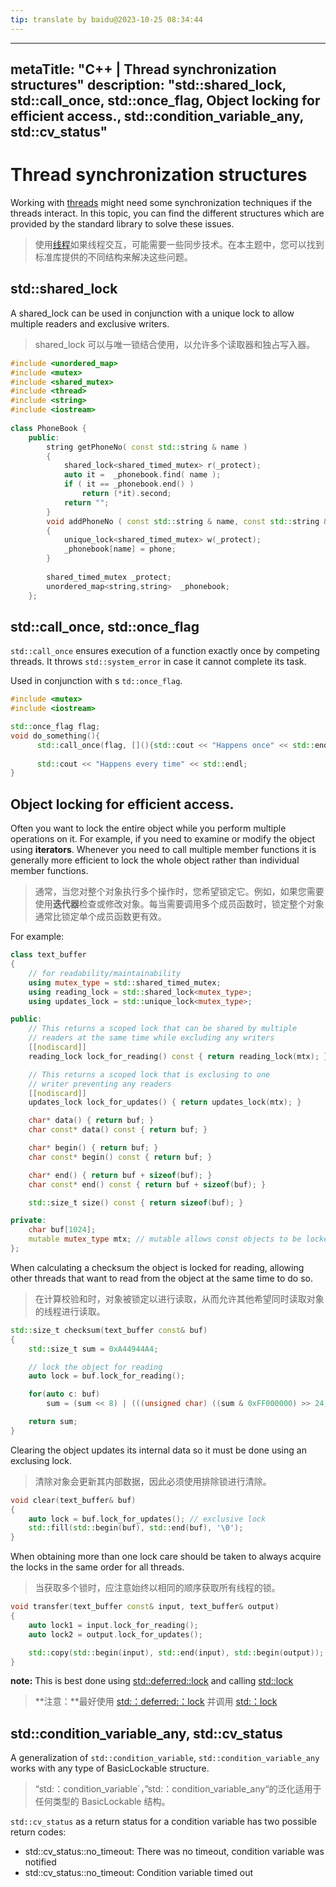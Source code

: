 ```yaml
---
tip: translate by baidu@2023-10-25 08:34:44
---
```

---

metaTitle: "C++ | Thread synchronization structures"
description: "std::shared_lock, std::call_once, std::once_flag, Object locking for efficient access., std::condition_variable_any, std::cv_status"
--------------------------------------------------------------------------------------------------------------------------------------------------

# Thread synchronization structures

Working with [threads](http://stackoverflow.com/documentation/c%2B%2B/699/threading) might need some synchronization techniques if the threads interact. In this topic, you can find the different structures which are provided by the standard library to solve these issues.

> 使用[线程](http://stackoverflow.com/documentation/c%2B%2B/699/threading)如果线程交互，可能需要一些同步技术。在本主题中，您可以找到标准库提供的不同结构来解决这些问题。

## std::shared_lock

A shared_lock can be used in conjunction with a unique lock to allow multiple readers and exclusive writers.

> shared_lock 可以与唯一锁结合使用，以允许多个读取器和独占写入器。

```cpp
#include <unordered_map>
#include <mutex>
#include <shared_mutex>
#include <thread>
#include <string>
#include <iostream>
    
class PhoneBook {
    public:
        string getPhoneNo( const std::string & name )
        {
            shared_lock<shared_timed_mutex> r(_protect);
            auto it =  _phonebook.find( name );
            if ( it == _phonebook.end() )
                return (*it).second;
            return "";
        }
        void addPhoneNo ( const std::string & name, const std::string & phone )
        {
            unique_lock<shared_timed_mutex> w(_protect);
            _phonebook[name] = phone;
        }
        
        shared_timed_mutex _protect;
        unordered_map<string,string>  _phonebook;
    };

```

## std::call_once, std::once_flag

`std::call_once` ensures execution of a function exactly once by competing threads. It throws `std::system_error` in case it cannot complete its task.

Used in conjunction with s `td::once_flag`.

```cpp
#include <mutex>
#include <iostream>

std::once_flag flag;
void do_something(){
      std::call_once(flag, [](){std::cout << "Happens once" << std::endl;});
    
      std::cout << "Happens every time" << std::endl;
}

```

## Object locking for efficient access.

Often you want to lock the entire object while you perform multiple operations on it. For example, if you need to examine or modify the object using **iterators**. Whenever you need to call multiple member functions it is generally more efficient to lock the whole object rather than individual member functions.

> 通常，当您对整个对象执行多个操作时，您希望锁定它。例如，如果您需要使用**迭代器**检查或修改对象。每当需要调用多个成员函数时，锁定整个对象通常比锁定单个成员函数更有效。

For example:

```cpp
class text_buffer
{
    // for readability/maintainability
    using mutex_type = std::shared_timed_mutex;
    using reading_lock = std::shared_lock<mutex_type>;
    using updates_lock = std::unique_lock<mutex_type>;

public:
    // This returns a scoped lock that can be shared by multiple
    // readers at the same time while excluding any writers
    [[nodiscard]]
    reading_lock lock_for_reading() const { return reading_lock(mtx); }

    // This returns a scoped lock that is exclusing to one
    // writer preventing any readers
    [[nodiscard]]
    updates_lock lock_for_updates() { return updates_lock(mtx); }

    char* data() { return buf; }
    char const* data() const { return buf; }

    char* begin() { return buf; }
    char const* begin() const { return buf; }

    char* end() { return buf + sizeof(buf); }
    char const* end() const { return buf + sizeof(buf); }

    std::size_t size() const { return sizeof(buf); }

private:
    char buf[1024];
    mutable mutex_type mtx; // mutable allows const objects to be locked
};

```

When calculating a checksum the object is locked for reading, allowing other threads that want to read from the object at the same time to do so.

> 在计算校验和时，对象被锁定以进行读取，从而允许其他希望同时读取对象的线程进行读取。

```cpp
std::size_t checksum(text_buffer const& buf)
{
    std::size_t sum = 0xA44944A4;

    // lock the object for reading
    auto lock = buf.lock_for_reading();

    for(auto c: buf)
        sum = (sum << 8) | (((unsigned char) ((sum & 0xFF000000) >> 24)) ^ c);

    return sum;
}

```

Clearing the object updates its internal data so it must be done using an exclusing lock.

> 清除对象会更新其内部数据，因此必须使用排除锁进行清除。

```cpp
void clear(text_buffer& buf)
{
    auto lock = buf.lock_for_updates(); // exclusive lock
    std::fill(std::begin(buf), std::end(buf), '\0');
}

```

When obtaining more than one lock care should be taken to always acquire the locks in the same order for all threads.

> 当获取多个锁时，应注意始终以相同的顺序获取所有线程的锁。

```cpp
void transfer(text_buffer const& input, text_buffer& output)
{
    auto lock1 = input.lock_for_reading();
    auto lock2 = output.lock_for_updates();

    std::copy(std::begin(input), std::end(input), std::begin(output));
}

```

**note:** This is best done using [std::deferred::lock](http://en.cppreference.com/w/cpp/thread/lock_tag) and calling [std::lock](http://en.cppreference.com/w/cpp/thread/lock)

> **注意：**最好使用 [std:：deferred:：lock](http://en.cppreference.com/w/cpp/thread/lock_tag) 并调用 [std:：lock](http://en.cppreference.com/w/cpp/thread/lock)

## std::condition_variable_any, std::cv_status

A generalization of `std::condition_variable`, `std::condition_variable_any` works with any type of BasicLockable structure.

> “std:：condition_variable`，”std:：condition_variable_any“的泛化适用于任何类型的 BasicLockable 结构。

`std::cv_status` as a return status for a condition variable has two possible return codes:

- std::cv_status::no_timeout: There was no timeout, condition variable was notified
- std::cv_status::no_timeout: Condition variable timed out
